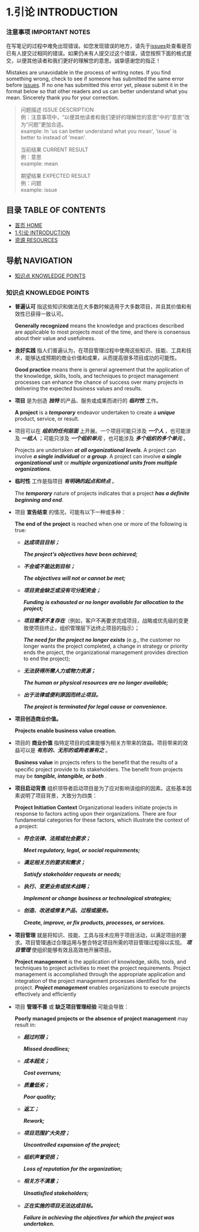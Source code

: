 # 1.引论 INTRODUCTION


### 注意事项 IMPORTANT NOTES

在写笔记的过程中难免出现错误。如您发现错误的地方，请先于[issues](https://github.com/afresh/pmi-pmp/issues)处查看是否已有人提交过相同的错误。如果仍未有人提交过这个错误，请您按照下面的格式提交，以便其他读者和我们更好的理解您的意思。诚挚感谢您的指正！

Mistakes are unavoidable in the process of writing notes. If you find something wrong, check to see if someone has submitted the same error before [issues](https://github.com/afresh/pmi-pmp/issues). If no one has submitted this error yet, please submit it in the format below so that other readers and us can better understand what you mean. Sincerely thank you for your correction.

> 问题描述 ISSUE DESCRIPTION  
> 例：注意事项中，“以便其他读者和我们更好的理解您的意思”中的“意思”改为“问题”更加合适。  
> example: In 'us can better understand what you mean', 'issue' is better to instead of 'mean'.  
> 
> 当前结果 CURRENT RESULT  
> 例：意思  
> example: mean  
> 
> 期望结果 EXPECTED RESULT  
> 例：问题  
> example: issue  
> 


## 目录 TABLE OF CONTENTS


* [首页 HOME](https://github.com/afresh/pmi-pmp)
* [1.引论 INTRODUCTION](https://github.com/afresh/pmi-pmp/tree/master/PMBOK%C2%AEGUIDE(Sixth%20Edition)/PART%201/01.%E5%BC%95%E8%AE%BA%20INTRODUCTION)
* [资源 RESOURCES](https://github.com/afresh/pmi-pmp/blob/master/PMBOK%C2%AEGUIDE(Sixth%20Edition)/RESOURCES.md)


## 导航 NAVIGATION


* [知识点 KNOWLEDGE POINTS](#知识点-KNOWLEDGE-POINTS)


### 知识点 KNOWLEDGE POINTS


* **普遍认可** 指这些知识和做法在大多数时候适用于大多数项目，并且其价值和有效性已获得一致认可。

    **Generally recognized** means the knowledge and practices described are applicable to most projects most of the time, and there is consensus about their value and usefulness.


* **良好实践** 指人们普遍认为，在项目管理过程中使用这些知识、技能、工具和技术，能够达成预期的商业价值和成果，从而提高很多项目成功的可能性。

    **Good practice** means there is general agreement that the application of the knowledge, skills, tools, and techniques to project management processes can enhance the chance of success over many projects in delivering the expected business values and results.


* **项目** 是为创造 ***独特*** 的产品、服务或成果而进行的 ***临时性*** 工作。

    **A project** is a ***temporary*** endeavor undertaken to create a ***unique*** product, service, or result.


* 项目可以在 ***组织的任何层面*** 上开展。一个项目可能只涉及 ***一个人*** ，也可能涉及 ***一组人*** ；可能只涉及 ***一个组织单元*** ，也可能涉及 ***多个组织的多个单元*** 。
  
    Projects are undertaken ***at all organizational levels***. A project can involve ***a single individual*** or ***a group***. A project can involve ***a single organizational unit*** or ***multiple organizational units from multiple organizations***.

* **临时性** 工作是指项目 ***有明确的起点和终点*** 。
    
    The ***temporary*** nature of projects indicates that a project ***has a deﬁnite beginning and end***.

* 项目 **宣告结束** 的情况，可能有以下一种或多种：

    **The end of the project** is reached when one or more of the following is true:
    
  * ***达成项目目标；***

    ***The project’s objectives have been achieved;***

  * ***不会或不能达到目标；***

    ***The objectives will not or cannot be met;***

  * ***项目资金缺乏或没有可分配资金；***

    ***Funding is exhausted or no longer available for allocation to the project;***

  * ***项目需求不复存在***（例如，客户不再要求完成项目，战略或优先级的变更致使项目终止，组织管理层下达终止项目的指示）；

    ***The need for the project no longer exists*** (e.g., the customer no longer wants the project completed, a change in strategy or priority ends the project, the organizational management provides direction to end the project);

  * ***无法获得所需人力或物力资源；***

    ***The human or physical resources are no longer available;***

  * ***出于法律或便利原因而终止项目。***

    ***The project is terminated for legal cause or convenience.***

* **项目创造商业价值。**

  **Projects enable business value creation.**

* 项目的 **商业价值** 指特定项目的成果能够为相关方带来的效益。项目带来的效益可以是 ***有形的、无形的或两者兼有之*** 。

  **Business value** in projects refers to the beneﬁt that the results of a speciﬁc project provide to its stakeholders. The beneﬁt from projects may be ***tangible, intangible, or both*** .

* **项目启动背景** 组织领导者启动项目是为了应对影响该组织的因素。这些基本因素说明了项目背景，大致分为四类：

  **Project Initiation Context** Organizational leaders initiate projects in response to factors acting upon their organizations. There are four fundamental categories for these factors, which illustrate the context of a project:

  * ***符合法律、法规或社会要求；***

    ***Meet regulatory, legal, or social requirements;***

  * ***满足相关方的要求和需求；***

    ***Satisfy stakeholder requests or needs;***

  * ***执行、变更业务或技术战略；***

    ***Implement or change business or technological strategies;***

  * ***创造、改进或修复产品、过程或服务。***

    ***Create, improve, or ﬁx products, processes, or services.***

* **项目管理** 就是将知识、技能、工具与技术应用于项目活动，以满足项目的要求。项目管理通过合理运用与整合特定项目所需的项目管理过程得以实现。 ***项目管理*** 使组织能够有效且高效地开展项目。

  **Project management** is the application of knowledge, skills, tools, and techniques to project activities to meet the project requirements. Project management is accomplished through the appropriate application and integration of the project management processes identiﬁed for the project. ***Project management*** enables organizations to execute projects effectively and efﬁciently

* 项目 **管理不善** 或 **缺乏项目管理经验** 可能会导致：

  **Poorly managed projects or the absence of project management** may result in:

  * ***超过时限；***

    ***Missed deadlines;***

  * ***成本超支；***

    ***Cost overruns;***
  
  * ***质量低劣；***

    ***Poor quality;***

  * ***返工；***

    ***Rework;***

  * ***项目范围扩大失控；***

    ***Uncontrolled expansion of the project;***
  
  * ***组织声誉受损；***

    ***Loss of reputation for the organization;***

  * ***相关方不满意；***

    ***Unsatisﬁed stakeholders;***

  * ***正在实施的项目无法达成目标。***

    ***Failure in achieving the objectives for which the project was undertaken.***
